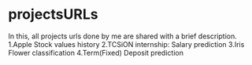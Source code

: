 # projectsURLs

In this, all projects urls  done by me are shared with a brief description.
1.Apple Stock values history
2.TCSiON internship: Salary prediction
3.Iris Flower classification
4.Term(Fixed) Deposit prediction

